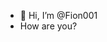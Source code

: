 - 👋 Hi, I’m @Fion001
- How are you?

<!---
Fion001/Fion001 is a ✨ special ✨ repository because its `README.md` (this file) appears on your GitHub profile.
You can click the Preview link to take a look at your changes.
--->
